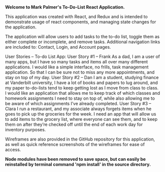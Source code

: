 **Welcome to Mark Palmer's To-Do-List React Application.**

This application was created with React, and Redux and is intended to demonstrate usage of react components, and managing state changes for the application. 

The application will allow users to add tasks to the to-do list, toggle them as either complete or incomplete, and remove tasks. Additional navigation links are 
included to: Contact, Login, and Account pages. 

User Stories – To-do List App:
User Story #1 – Frank
As a dad, I am a user of many apps, but I have so many tasks and items all over many different applications. I would like a simple interface, no frills, task management application. So that I can be sure not to miss any more appointments, and stay on top of my day. 
User Story #2 – Dan
I am a student, studying finance at Vanderbilt university, I have a lot of books and papers to lug around, and my paper to-do-lists tend to keep getting lost as I move from class to class. I would like an application that allows me to keep track of which classes and homework assignments I need to stay on top of, while also allowing me to be aware of which assignments I’ve already completed. 
User Story #3 – Clara
I run a restaurant, and my associate always forgets items when he goes to pick up the groceries for the week. I need an app that will allow us to add items to the grocery list, where everyone can see them, and to keep them on after they’re checked off until the end of each work day for inventory purposes. 


Wireframes are also provided in the GitHub repository for this application, as well as quick reference screenshots of the wireframes for ease of access. 

**Node modules have been removed to save space, but can easily be reinstalled by terminal command 'npm install' in the source directory.**

